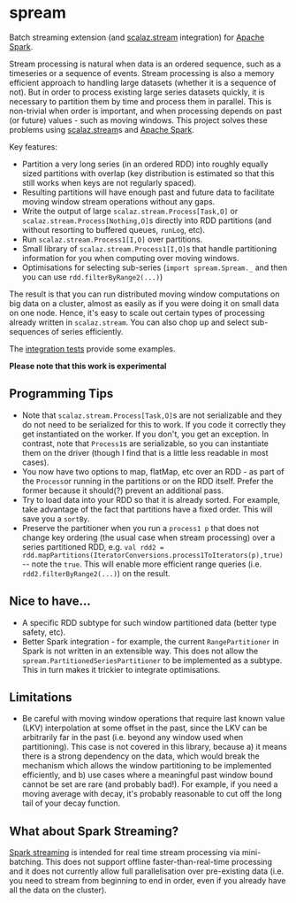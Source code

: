 # spream
Batch streaming extension (and [scalaz.stream](https://github.com/scalaz/scalaz-stream) integration) 
for [Apache Spark](https://spark.apache.org/).

Stream processing is natural when data is an ordered sequence, such as a timeseries or a sequence of events. 
Stream processing is also a memory efficient approach to handling large datasets (whether it is a sequence of not). 
But in order to process existing large series datasets quickly, it is necessary to partition them by time and process 
them in parallel. This is non-trivial when order is important, and when processing depends on past (or future) 
values - such as moving windows. This project solves these problems using 
[scalaz.stream](https://github.com/scalaz/scalaz-stream)s and [Apache Spark](https://spark.apache.org/).
 
Key features:

- Partition a very long series (in an ordered RDD) into roughly equally sized partitions with overlap (key distribution is 
estimated so that this still works when keys are not regularly spaced).
- Resulting partitions will have enough past and future data to facilitate moving window stream operations without any gaps.
- Write the output of large `scalaz.stream.Process[Task,O]` or `scalaz.stream.Process[Nothing,O]`s directly into RDD 
partitions (and without resorting to buffered queues, `runLog`, etc). 
- Run `scalaz.stream.Process1[I,O]` over partitions.
- Small library of `scalaz.stream.Process1[I,O]`s that handle partitioning information for you when 
computing over moving windows. 
- Optimisations for selecting sub-series (`import spream.Spream._` and then you can use `rdd.filterByRange2(...)`) 

The result is that you can run distributed moving window computations on big data on a cluster, almost as easily as if
you were doing it on small data on one node. Hence, it's easy to scale out certain types of processing 
already written in `scalaz.stream`. You can also chop up and select sub-sequences of series efficiently.  

The [integration tests](src/test/scala/spream/IntegrationSuite.scala) provide some examples. 

**Please note that this work is experimental**

## Programming Tips

- Note that `scalaz.stream.Process[Task,O]`s are not serializable and they do not need to be serialized for
this to work. If you code it correctly they get instantiated on the worker. If you don't, you get an exception. 
In contrast, note that `Process1`s are serializable, so you can instantiate them on the driver (though I find that 
is a little less readable in most cases).  
- You now have two options to map, flatMap, etc over an RDD - as part of the `Process`or running in the 
partitions or on the RDD itself. Prefer the former because it should(?) prevent an additional pass.
- Try to load data into your RDD so that it is already sorted. For example, take advantage of the fact that
partitions have a fixed order. This will save you a `sortBy`.    
- Preserve the partitioner when you run a `process1 p` that does not change key ordering (the usual case when
stream processing) over a series partitioned RDD, e.g. 
`val rdd2 = rdd.mapPartitions(IteratorConversions.process1ToIterators(p),true)` -- note the `true`. 
This will enable more efficient range queries (i.e. `rdd2.filterByRange2(...)`) on the result. 

## Nice to have...

- A specific RDD subtype for such window partitioned data (better type safety, etc). 
- Better Spark integration - for example, the current `RangePartitioner` in Spark is not written in an extensible way. 
This does not allow the `spream.PartitionedSeriesPartitioner` to be implemented as a subtype. This in turn makes it 
trickier to integrate optimisations. 
  
## Limitations

- Be careful with moving window operations that require last known value (LKV) interpolation at some offset in the past, 
since the LKV can be arbitrarily far in the past (i.e. beyond any window used when partitioning). This case is not 
covered in this library, because a) it means there is a strong dependency on the data, which would break the mechanism 
which allows the window partitioning to be implemented efficiently, and b) use cases where a meaningful past window bound 
cannot be set are rare (and probably bad!). For example, if you need a moving average with decay, it's probably 
reasonable to cut off the long tail of your decay function.  
      
## What about Spark Streaming?
      
[Spark streaming](http://spark.apache.org/docs/latest/streaming-programming-guide.html) is intended for real time 
stream processing via mini-batching. This does not support offline faster-than-real-time processing and it does not 
currently allow full parallelisation over pre-existing data (i.e. you need to stream from beginning to end 
in order, even if you already have all the data on the cluster).




